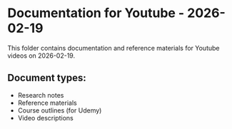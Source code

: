 # Documentation for Youtube - 2026-02-19

This folder contains documentation and reference materials for Youtube videos on 2026-02-19.

## Document types:
- Research notes
- Reference materials
- Course outlines (for Udemy)
- Video descriptions
